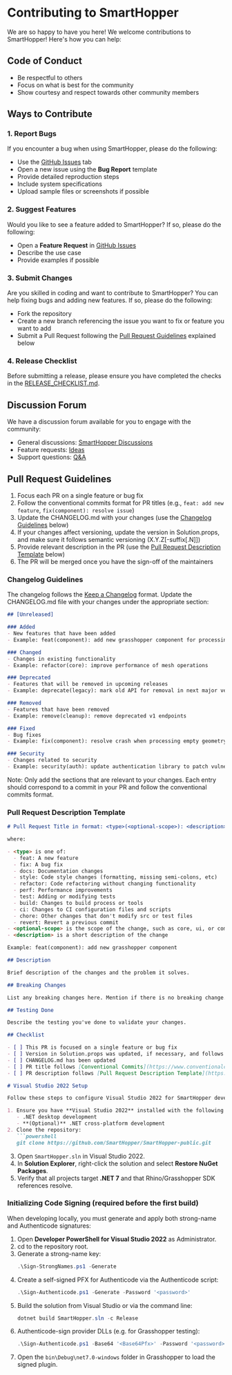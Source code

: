 # Contributing to SmartHopper

We are so happy to have you here! We welcome contributions to SmartHopper! Here's how you can help:

## Code of Conduct

- Be respectful to others
- Focus on what is best for the community
- Show courtesy and respect towards other community members

## Ways to Contribute

### 1. **Report Bugs**

If you encounter a bug when using SmartHopper, please do the following:

   - Use the [GitHub Issues](https://github.com/architects-toolkit/SmartHopper/issues/new/choose) tab
   - Open a new issue using the **Bug Report** template
   - Provide detailed reproduction steps
   - Include system specifications
   - Upload sample files or screenshots if possible

### 2. **Suggest Features**

Would you like to see a feature added to SmartHopper? If so, please do the following:

   - Open a **Feature Request** in [GitHub Issues](https://github.com/architects-toolkit/SmartHopper/issues/new/choose)
   - Describe the use case
   - Provide examples if possible

### 3. **Submit Changes**

Are you skilled in coding and want to contribute to SmartHopper? You can help fixing bugs and adding new features. If so, please do the following:

   - Fork the repository
   - Create a new branch referencing the issue you want to fix or feature you want to add
   - Submit a Pull Request following the [Pull Request Guidelines](#pull-request-guidelines) explained below

### 4. **Release Checklist**

Before submitting a release, please ensure you have completed the checks in the [RELEASE_CHECKLIST.md](RELEASE_CHECKLIST.md).

## Discussion Forum

We have a discussion forum available for you to engage with the community:
- General discussions: [SmartHopper Discussions](https://github.com/architects-toolkit/SmartHopper/discussions/categories/general)
- Feature requests: [Ideas](https://github.com/architects-toolkit/SmartHopper/discussions/categories/ideas)
- Support questions: [Q&A](https://github.com/architects-toolkit/SmartHopper/discussions/categories/q-a)

## Pull Request Guidelines

1. Focus each PR on a single feature or bug fix
2. Follow the conventional commits format for PR titles (e.g., `feat: add new feature`, `fix(component): resolve issue`)
3. Update the CHANGELOG.md with your changes (use the [Changelog Guidelines](#changelog-guidelines) below)
4. If your changes affect versioning, update the version in Solution.props, and make sure it follows semantic versioning (X.Y.Z[-suffix[.N]])
5. Provide relevant description in the PR (use the [Pull Request Description Template](#pull-request-description-template) below)
6. The PR will be merged once you have the sign-off of the maintainers

### Changelog Guidelines

The changelog follows the [Keep a Changelog](https://keepachangelog.com/en/1.1.0/) format. Update the CHANGELOG.md file with your changes under the appropriate section:

```markdown
## [Unreleased]

### Added
- New features that have been added
- Example: feat(component): add new grasshopper component for processing point clouds

### Changed
- Changes in existing functionality
- Example: refactor(core): improve performance of mesh operations

### Deprecated
- Features that will be removed in upcoming releases
- Example: deprecate(legacy): mark old API for removal in next major version

### Removed
- Features that have been removed
- Example: remove(cleanup): remove deprecated v1 endpoints

### Fixed
- Bug fixes
- Example: fix(component): resolve crash when processing empty geometry

### Security
- Changes related to security
- Example: security(auth): update authentication library to patch vulnerability
```

Note: Only add the sections that are relevant to your changes. Each entry should correspond to a commit in your PR and follow the conventional commits format.

### Pull Request Description Template

```markdown
# Pull Request Title in format: <type>(<optional-scope>): <description>

where:

- <type> is one of:
  - feat: A new feature
  - fix: A bug fix
  - docs: Documentation changes
  - style: Code style changes (formatting, missing semi-colons, etc)
  - refactor: Code refactoring without changing functionality
  - perf: Performance improvements
  - test: Adding or modifying tests
  - build: Changes to build process or tools
  - ci: Changes to CI configuration files and scripts
  - chore: Other changes that don't modify src or test files
  - revert: Revert a previous commit
- <optional-scope> is the scope of the change, such as core, ui, or components
- <description> is a short description of the change

Example: feat(component): add new grasshopper component

## Description

Brief description of the changes and the problem it solves.

## Breaking Changes

List any breaking changes here. Mention if there is no breaking change.

## Testing Done

Describe the testing you've done to validate your changes.

## Checklist

- [ ] This PR is focused on a single feature or bug fix
- [ ] Version in Solution.props was updated, if necessary, and follows semantic versioning
- [ ] CHANGELOG.md has been updated
- [ ] PR title follows [Conventional Commits](https://www.conventionalcommits.org/en/v1.1.0/) format
- [ ] PR description follows [Pull Request Description Template](https://github.com/architects-toolkit/SmartHopper/blob/main/CONTRIBUTING.md#pull-request-description-template)

# Visual Studio 2022 Setup

Follow these steps to configure Visual Studio 2022 for SmartHopper development:

1. Ensure you have **Visual Studio 2022** installed with the following workloads:
   - .NET desktop development
   - **(Optional)** .NET cross-platform development
2. Clone the repository:
   ```powershell
   git clone https://github.com/SmartHopper/SmartHopper-public.git
   ```
3. Open `SmartHopper.sln` in Visual Studio 2022.
4. In **Solution Explorer**, right-click the solution and select **Restore NuGet Packages**.
5. Verify that all projects target **.NET 7** and that Rhino/Grasshopper SDK references resolve.

### Initializing Code Signing (required before the first build)

When developing locally, you must generate and apply both strong-name and Authenticode signatures:

1. Open **Developer PowerShell for Visual Studio 2022** as Administrator.
2. cd to the repository root.
3. Generate a strong-name key:
   ```powershell
   .\Sign-StrongNames.ps1 -Generate
   ```
4. Create a self-signed PFX for Authenticode via the Authenticode script:
   ```powershell
   .\Sign-Authenticode.ps1 -Generate -Password '<password>'
   ```
5. Build the solution from Visual Studio or via the command line:
   ```powershell
   dotnet build SmartHopper.sln -c Release
   ```
6. Authenticode-sign provider DLLs (e.g. for Grasshopper testing):
   ```powershell
   .\Sign-Authenticode.ps1 -Base64 '<Base64Pfx>' -Password '<password>' -Sign bin\Debug\net7.0-windows
   ```
7. Open the `bin\Debug\net7.0-windows` folder in Grasshopper to load the signed plugin.
